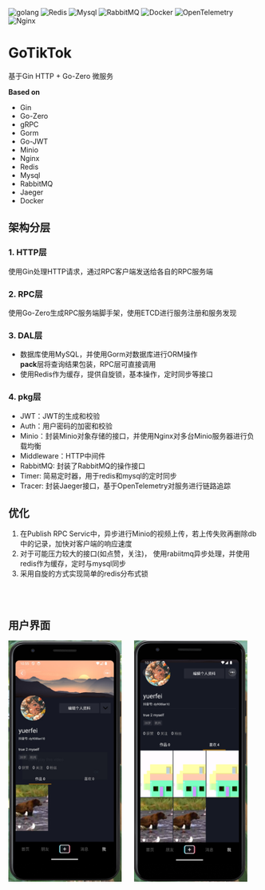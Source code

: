 ![golang](https://img.shields.io/badge/Go-00ADD8.svg?style=for-the-badge&logo=Go&logoColor=white)
![Redis](https://img.shields.io/badge/Redis-DC382D.svg?style=for-the-badge&logo=Redis&logoColor=white)
![Mysql](https://img.shields.io/badge/MySQL-4479A1.svg?style=for-the-badge&logo=MySQL&logoColor=white)
![RabbitMQ](https://img.shields.io/badge/RabbitMQ-FF6600.svg?style=for-the-badge&logo=RabbitMQ&logoColor=white)
![Docker](https://img.shields.io/badge/Docker-2496ED.svg?style=for-the-badge&logo=Docker&logoColor=white)
![OpenTelemetry](https://img.shields.io/badge/OpenTelemetry-000000.svg?style=for-the-badge&logo=OpenTelemetry&logoColor=white)
![Nginx](https://img.shields.io/badge/NGINX-009639.svg?style=for-the-badge&logo=NGINX&logoColor=white)
# GoTikTok

基于Gin HTTP + Go-Zero 微服务

**Based on**
- Gin
- Go-Zero
- gRPC
- Gorm
- Go-JWT
- Minio
- Nginx
- Redis
- Mysql
- RabbitMQ
- Jaeger
- Docker

## 架构分层
### 1. HTTP层
使用Gin处理HTTP请求，通过RPC客户端发送给各自的RPC服务端

### 2. RPC层
使用Go-Zero生成RPC服务端脚手架，使用ETCD进行服务注册和服务发现

### 3. DAL层
- 数据库使用MySQL，并使用Gorm对数据库进行ORM操作<br>
**pack**层将查询结果包装，RPC层可直接调用
- 使用Redis作为缓存，提供自旋锁，基本操作，定时同步等接口

### 4. pkg层
- JWT：JWT的生成和校验
- Auth：用户密码的加密和校验
- Minio：封装Minio对象存储的接口，并使用Nginx对多台Minio服务器进行负载均衡
- Middleware：HTTP中间件
- RabbitMQ: 封装了RabbitMQ的操作接口
- Timer: 简易定时器，用于redis和mysql的定时同步
- Tracer: 封装Jaeger接口，基于OpenTelemetry对服务进行链路追踪

## 优化
1. 在Publish RPC Servic中，异步进行Minio的视频上传，若上传失败再删除db中的记录，加快对客户端的响应速度
2. 对于可能压力较大的接口(如点赞，关注)， 使用rabiitmq异步处理，并使用redis作为缓存，定时与mysql同步
3. 采用自旋的方式实现简单的redis分布式锁

<br>
<br>

## 用户界面
<div style="display: flex;">
    <img src="./img/gotiktok1.jpg" alt="Image 1" style="width: 45%; margin-right: 5%;" />
    <img src="./img/gotiktok2.png" alt="Image 2" style="width: 45%; margin-right: 5%;" />
</div>
